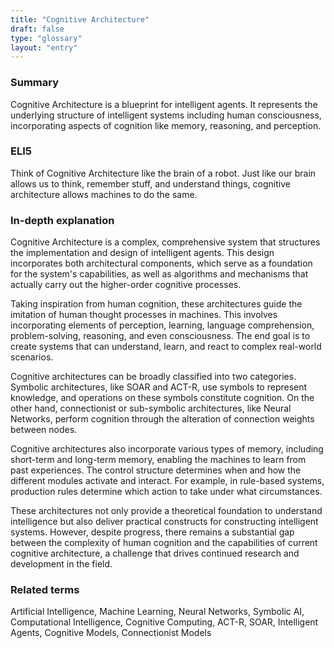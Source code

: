 ```yaml
---
title: "Cognitive Architecture"
draft: false
type: "glossary"
layout: "entry"
---
```


### Summary
Cognitive Architecture is a blueprint for intelligent agents. It represents the underlying structure of intelligent systems including human consciousness, incorporating aspects of cognition like memory, reasoning, and perception.

### ELI5
Think of Cognitive Architecture like the brain of a robot. Just like our brain allows us to think, remember stuff, and understand things, cognitive architecture allows machines to do the same.

### In-depth explanation
Cognitive Architecture is a complex, comprehensive system that structures the implementation and design of intelligent agents. This design incorporates both architectural components, which serve as a foundation for the system's capabilities, as well as algorithms and mechanisms that actually carry out the higher-order cognitive processes.

Taking inspiration from human cognition, these architectures guide the imitation of human thought processes in machines. This involves incorporating elements of perception, learning, language comprehension, problem-solving, reasoning, and even consciousness. The end goal is to create systems that can understand, learn, and react to complex real-world scenarios.

Cognitive architectures can be broadly classified into two categories. Symbolic architectures, like SOAR and ACT-R, use symbols to represent knowledge, and operations on these symbols constitute cognition. On the other hand, connectionist or sub-symbolic architectures, like Neural Networks, perform cognition through the alteration of connection weights between nodes.

Cognitive architectures also incorporate various types of memory, including short-term and long-term memory, enabling the machines to learn from past experiences. The control structure determines when and how the different modules activate and interact. For example, in rule-based systems, production rules determine which action to take under what circumstances.

These architectures not only provide a theoretical foundation to understand intelligence but also deliver practical constructs for constructing intelligent systems. However, despite progress, there remains a substantial gap between the complexity of human cognition and the capabilities of current cognitive architecture, a challenge that drives continued research and development in the field.

### Related terms
Artificial Intelligence, Machine Learning, Neural Networks, Symbolic AI, Computational Intelligence, Cognitive Computing, ACT-R, SOAR, Intelligent Agents, Cognitive Models, Connectionist Models


